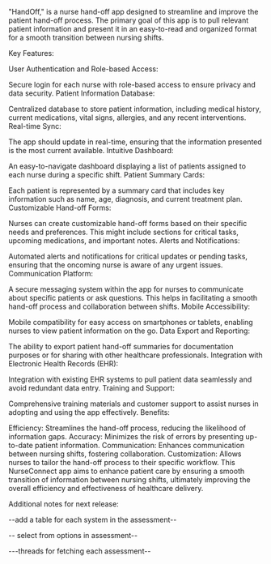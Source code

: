 "HandOff," is a nurse hand-off app designed to streamline and improve the patient hand-off process. The primary goal of this app is to pull relevant patient information and present it in an easy-to-read and organized format for a smooth transition between nursing shifts.

Key Features:

User Authentication and Role-based Access:

Secure login for each nurse with role-based access to ensure privacy and data security.
Patient Information Database:

Centralized database to store patient information, including medical history, current medications, vital signs, allergies, and any recent interventions.
Real-time Sync:

The app should update in real-time, ensuring that the information presented is the most current available.
Intuitive Dashboard:

An easy-to-navigate dashboard displaying a list of patients assigned to each nurse during a specific shift.
Patient Summary Cards:

Each patient is represented by a summary card that includes key information such as name, age, diagnosis, and current treatment plan.
Customizable Hand-off Forms:

Nurses can create customizable hand-off forms based on their specific needs and preferences. This might include sections for critical tasks, upcoming medications, and important notes.
Alerts and Notifications:

Automated alerts and notifications for critical updates or pending tasks, ensuring that the oncoming nurse is aware of any urgent issues.
Communication Platform:

A secure messaging system within the app for nurses to communicate about specific patients or ask questions. This helps in facilitating a smooth hand-off process and collaboration between shifts.
Mobile Accessibility:

Mobile compatibility for easy access on smartphones or tablets, enabling nurses to view patient information on the go.
Data Export and Reporting:

The ability to export patient hand-off summaries for documentation purposes or for sharing with other healthcare professionals.
Integration with Electronic Health Records (EHR):

Integration with existing EHR systems to pull patient data seamlessly and avoid redundant data entry.
Training and Support:

Comprehensive training materials and customer support to assist nurses in adopting and using the app effectively.
Benefits:

Efficiency: Streamlines the hand-off process, reducing the likelihood of information gaps.
Accuracy: Minimizes the risk of errors by presenting up-to-date patient information.
Communication: Enhances communication between nursing shifts, fostering collaboration.
Customization: Allows nurses to tailor the hand-off process to their specific workflow.
This NurseConnect app aims to enhance patient care by ensuring a smooth transition of information between nursing shifts, ultimately improving the overall efficiency and effectiveness of healthcare delivery.



Additional notes for next release:

--add a table for each system in the assessment--

-- select from options in assessment--



---threads for fetching each assessment-- 

